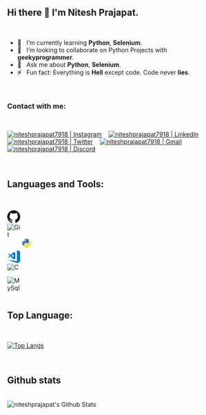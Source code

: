 ## Hi there 👋 I'm **Nitesh Prajapat**.
<br/>  
 
 - **🌱** &nbsp; I’m currently learning **Python**, **Selenium**. 
 - **👯** &nbsp; I’m looking to collaborate on Python Projects with **geekyprogrammer**.
 - **💬** &nbsp; Ask me about **Python**, **Selenium**.
 - **⚡** &nbsp; Fun fact: Everything is **Hell** except code. Code never **lies**.   

<br/>    

### Contact with me:  
  
<br/>

[<img aligh="left" target="_blank" alt="niteshprajapat7918 | Instagram" width="25px" src="https://cdn.jsdelivr.net/npm/simple-icons@v3/icons/instagram.svg"/>](https://www.instagram.com/niteshprajapat7918)&nbsp; &nbsp; 
[<img aligh="left" target="_blank" alt="niteshprajapat7918 | LinkedIn" width="25px" src="https://cdn.jsdelivr.net/npm/simple-icons@v3/icons/linkedin.svg"/>](https://www.linkedin.com/in/nitesh-prajapat-429a811a0)&nbsp; &nbsp;
[<img aligh="left" target="_blank" alt="niteshprajapat7918 | Twitter" width="25px" src="https://cdn.jsdelivr.net/npm/simple-icons@v3/icons/twitter.svg"/>](https://twitter.com/NITESHP76730982)&nbsp; &nbsp;
[<img aligh="left" target="_blank" alt="niteshprajapat7918 | Gmail" width="25px" src="https://cdn.jsdelivr.net/npm/simple-icons@v3/icons/gmail.svg"/>](https://www.gmail.com/)&nbsp; &nbsp;
[<img aligh="left" target="_blank" alt="niteshprajapat7918 | Discord" width="25px" src="https://cdn.jsdelivr.net/npm/simple-icons@v3/icons/discord.svg"/>](https://discord.com/channels/@niteshprajapat)

<br/>

## Languages and Tools: 
<br/>

[<img align="left" alt="GitHub" width="30px" src="https://raw.githubusercontent.com/github/explore/78df643247d429f6cc873026c0622819ad797942/topics/github/github.png"/>]()&nbsp; &nbsp;  

[<img align="left" alt="Git" width="30px" src="https://upload.wikimedia.org/wikipedia/commons/thumb/3/3f/Git_icon.svg/768px-Git_icon.svg.png"/>]()&nbsp; &nbsp;

[<img align="left" alt="Python" width="30px" src="https://raw.githubusercontent.com/github/explore/80688e429a7d4ef2fca1e82350fe8e3517d3494d/topics/python/python.png"/>]()&nbsp; &nbsp;

[<img align="left" alt="Visual Studio Code" width="30px" src="https://raw.githubusercontent.com/github/explore/80688e429a7d4ef2fca1e82350fe8e3517d3494d/topics/visual-studio-code/visual-studio-code.png"/>]()&nbsp; &nbsp;  

[<img align="left" alt="C" width="30px" src="https://img.icons8.com/color/452/c-programming.png"/>]()&nbsp; &nbsp;

[<img align="left" alt="MySql" width="30px" src="https://p7.hiclipart.com/preview/747/798/387/mysql-database-web-development-computer-software-dolphin.jpg"/>]()&nbsp; &nbsp;





<br/>

## Top Language:  
<br/>


[![Top Langs](https://github-readme-stats.vercel.app/api/top-langs/?username=niteshprajapat)](https://github.com/niteshprajapat/github-readme-stats)

<br/>


## Github stats  
<br/>

<img align="left" alt="niteshprajapat's Github Stats" src="https://github-readme-stats.vercel.app/api?username=niteshprajapat&show_icons=true&hide_border=true&theme=dracula"/>  



